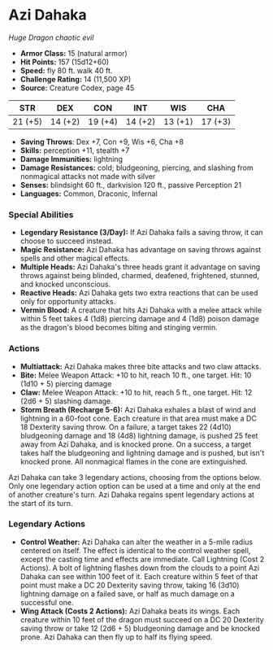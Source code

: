 # Azi Dahaka

*Huge* *Dragon* *chaotic evil*

- **Armor Class:** 15 (natural armor)
- **Hit Points:** 157 (15d12+60)
- **Speed:** fly 80 ft. walk 40 ft.
- **Challenge Rating:** 14 (11,500 XP)
- **Source:** Creature Codex, page 45

| STR | DEX | CON | INT | WIS | CHA |
| --- | --- | --- | --- | --- | --- |
| 21 (+5) | 14 (+2) | 19 (+4) | 14 (+2) | 13 (+1) | 17 (+3) |

- **Saving Throws**: Dex +7, Con +9, Wis +6, Cha +8
- **Skills:** perception +11, stealth +7
- **Damage Immunities:** lightning
- **Damage Resistances:** cold; bludgeoning, piercing, and slashing from nonmagical attacks not made with silver
- **Senses:** blindsight 60 ft., darkvision 120 ft., passive Perception 21
- **Languages:** Common, Draconic, Infernal

### Special Abilities

- **Legendary Resistance (3/Day):** If Azi Dahaka fails a saving throw, it can choose to succeed instead.
- **Magic Resistance:** Azi Dahaka has advantage on saving throws against spells and other magical effects.
- **Multiple Heads:** Azi Dahaka's three heads grant it advantage on saving throws against being blinded, charmed, deafened, frightened, stunned, and knocked unconscious.
- **Reactive Heads:** Azi Dahaka gets two extra reactions that can be used only for opportunity attacks.
- **Vermin Blood:** A creature that hits Azi Dahaka with a melee attack while within 5 feet takes 4 (1d8) piercing damage and 4 (1d8) poison damage as the dragon's blood becomes biting and stinging vermin.

### Actions

- **Multiattack:** Azi Dahaka makes three bite attacks and two claw attacks.
- **Bite:** Melee Weapon Attack: +10 to hit, reach 10 ft., one target. Hit: 10 (1d10 + 5) piercing damage
- **Claw:** Melee Weapon Attack: +10 to hit, reach 5 ft., one target. Hit: 12 (2d6 + 5) slashing damage.
- **Storm Breath (Recharge 5-6):** Azi Dahaka exhales a blast of wind and lightning in a 60-foot cone. Each creature in that area must make a DC 18 Dexterity saving throw. On a failure, a target takes 22 (4d10) bludgeoning damage and 18 (4d8) lightning damage, is pushed 25 feet away from Azi Dahaka, and is knocked prone. On a success, a target takes half the bludgeoning and lightning damage and is pushed, but isn't knocked prone. All nonmagical flames in the cone are extinguished.

Azi Dahaka can take 3 legendary actions, choosing from the options below. Only one legendary action option can be used at a time and only at the end of another creature's turn. Azi Dahaka regains spent legendary actions at the start of its turn.

### Legendary Actions

- **Control Weather:** Azi Dahaka can alter the weather in a 5-mile radius centered on itself. The effect is identical to the control weather spell, except the casting time and effects are immediate. Call Lightning (Cost 2 Actions). A bolt of lightning flashes down from the clouds to a point Azi Dahaka can see within 100 feet of it. Each creature within 5 feet of that point must make a DC 20 Dexterity saving throw, taking 16 (3d10) lightning damage on a failed save, or half as much damage on a successful one.
- **Wing Attack (Costs 2 Actions):** Azi Dahaka beats its wings. Each creature within 10 feet of the dragon must succeed on a DC 20 Dexterity saving throw or take 12 (2d6 + 5) bludgeoning damage and be knocked prone. Azi Dahaka can then fly up to half its flying speed.
